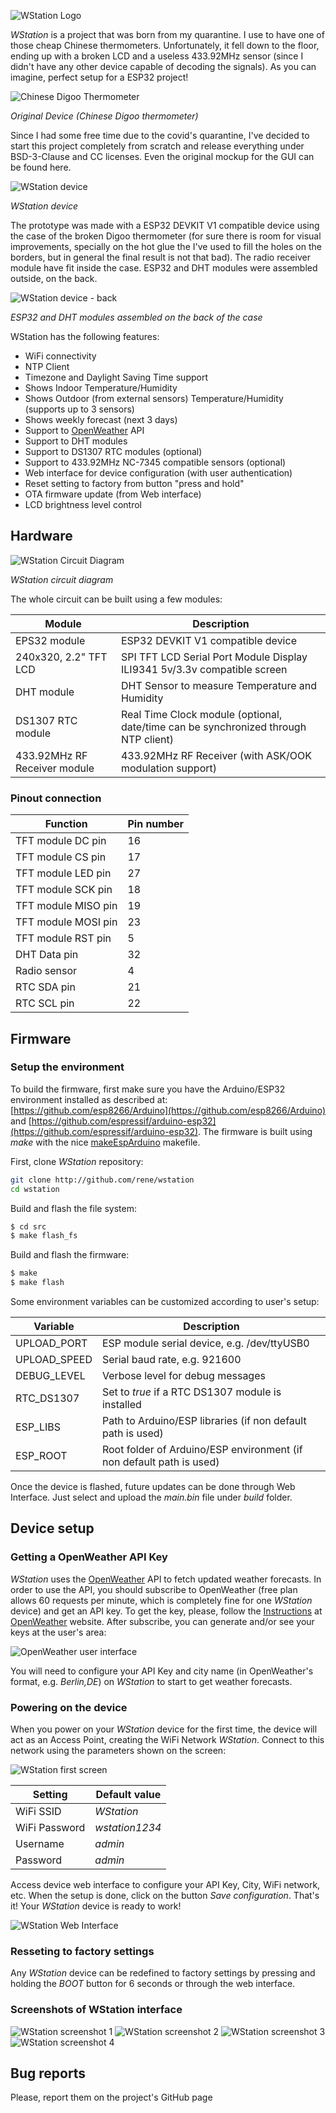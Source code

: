 ![WStation Logo](/resources/logoBW.png)

*WStation* is a project that was born from my quarantine. I use to have one of those cheap Chinese thermometers. Unfortunately, it fell down to the floor, ending up with a broken LCD and a useless 433.92MHz sensor (since I didn't have any other device capable of decoding the signals). As you can imagine, perfect setup for a ESP32 project!

![Chinese Digoo Thermometer](/resources/misc/digoo.jpg)

*Original Device (Chinese Digoo thermometer)*

Since I had some free time due to the covid's quarantine, I've decided to start this project completely from scratch and release everything under BSD-3-Clause and CC licenses. Even the original mockup for the GUI can be found here.

![WStation device](/resources/misc/wsdev.jpg)

*WStation device*

The prototype was made with a ESP32 DEVKIT V1 compatible device using the case of the broken Digoo thermometer (for sure there is room for visual improvements, specially on the hot glue the I've used to fill the holes on the borders, but in general the final result is not that bad). The radio receiver module have fit inside the case. ESP32 and DHT modules were assembled outside, on the back.

![WStation device - back](/resources/misc/wsdev2.jpg)

*ESP32 and DHT modules assembled on the back of the case*

WStation has the following features:

* WiFi connectivity
* NTP Client
* Timezone and Daylight Saving Time support
* Shows Indoor Temperature/Humidity
* Shows Outdoor (from external sensors) Temperature/Humidity (supports up to 3 sensors)
* Shows weekly forecast (next 3 days)
* Support to [OpenWeather](https://openweathermap.org/) API
* Support to DHT modules
* Support to DS1307 RTC modules (optional)
* Support to 433.92MHz NC-7345 compatible sensors (optional)
* Web interface for device configuration (with user authentication)
* Reset setting to factory from button "press and hold"
* OTA firmware update (from Web interface)
* LCD brightness level control

## Hardware

![WStation Circuit Diagram](/resources/misc/circDiagram.png)

*WStation circuit diagram*

The whole circuit can be built using a few modules:

| Module | Description |
| ------ | ------ |
| EPS32 module | ESP32 DEVKIT V1 compatible device |
| 240x320, 2.2" TFT LCD | SPI TFT LCD Serial Port Module Display ILI9341 5v/3.3v compatible screen |
| DHT module| DHT Sensor to measure Temperature and Humidity |
| DS1307 RTC module | Real Time Clock module (optional, date/time can be synchronized through NTP client) |
| 433.92MHz RF Receiver module | 433.92MHz RF Receiver (with ASK/OOK modulation support) |

### Pinout connection

| Function | Pin number |
| ------ | ------ |
| TFT module DC pin | 16 |
| TFT module CS pin| 17 |
| TFT module LED pin | 27 |
| TFT module SCK pin | 18 |
| TFT module MISO pin | 19 |
| TFT module MOSI pin | 23 |
| TFT module RST pin | 5 |
| DHT Data pin | 32 |
| Radio sensor | 4 |
| RTC SDA pin | 21 |
| RTC SCL pin | 22 |

## Firmware

### Setup the environment

To build the firmware, first make sure you have the Arduino/ESP32 environment installed as described at: [https://github.com/esp8266/Arduino](https://github.com/esp8266/Arduino) and [https://github.com/espressif/arduino-esp32](https://github.com/espressif/arduino-esp32). The firmware is built using *make* with the nice [makeEspArduino](https://github.com/plerup/makeEspArduino) makefile.

First, clone *WStation* repository:

```sh
git clone http://github.com/rene/wstation
cd wstation
```

Build and flash the file system:

```sh
$ cd src
$ make flash_fs
```

Build and flash the firmware:

```sh
$ make
$ make flash
```

Some environment variables can be customized according to user's setup:

| Variable | Description |
| ------ | ------ |
| UPLOAD_PORT | ESP module serial device, e.g. /dev/ttyUSB0 |
| UPLOAD_SPEED | Serial baud rate, e.g. 921600 |
| DEBUG_LEVEL | Verbose level for debug messages |
| RTC_DS1307 | Set to *true* if a RTC DS1307 module is installed |
| ESP_LIBS | Path to Arduino/ESP libraries (if non default path is used) |
| ESP_ROOT | Root folder of Arduino/ESP environment (if non default path is used)  |


Once the device is flashed, future updates can be done through Web Interface. Just select and upload the *main.bin* file under *build* folder.

## Device setup

### Getting a OpenWeather API Key

*WStation* uses the [OpenWeather](https://openweathermap.org/) API to fetch updated weather forecasts. In order to use the API, you should subscribe to OpenWeather (free plan allows 60 requests per minute, which is completely fine for one *WStation* device) and get an API key. To get the key, please, follow the [Instructions](https://openweathermap.org/appid) at [OpenWeather](https://openweathermap.org/) website. After subscribe, you can generate and/or see your keys at the user's area:

![OpenWeather user interface](/resources/misc/openw.jpg)

You will need to configure your API Key and city name (in OpenWeather's format, e.g. *Berlin,DE*) on *WStation* to start to get weather forecasts.

### Powering on the device

When you power on your *WStation* device for the first time, the device will act as an Access Point, creating the WiFi Network *WStation*. Connect to this network using the parameters shown on the screen:

![WStation first screen](/resources/misc/ws_s0.png)

| Setting | Default value |
| ------ | ------ |
| WiFi SSID | *WStation* |
| WiFi Password | *wstation1234* |
| Username | *admin* |
| Password | *admin* |

Access device web interface to configure your API Key, City, WiFi network, etc. When the setup is done, click on the button *Save configuration*. That's it! Your *WStation* device is ready to work!

![WStation Web Interface](/resources/misc/webgui.jpg)

### Resseting to factory settings

Any *WStation* device can be redefined to factory settings by pressing and holding the *BOOT* button for 6 seconds or through the web interface.

### Screenshots of WStation interface

![WStation screenshot 1](/resources/misc/ws_s1.png) ![WStation screenshot 2](/resources/misc/ws_s2.png) ![WStation screenshot 3](/resources/misc/ws_s3.png) ![WStation screenshot 4](/resources/misc/ws_s4.png)

## Bug reports

Please, report them on the project's GitHub page

